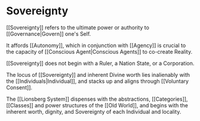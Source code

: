 # Sovereignty

[[Sovereignty]] refers to the ultimate power or authority to [[Governance|Govern]] one's Self. 

It affords [[Autonomy]], which in conjunction with [[Agency]] is crucial to the capacity of [[Conscious Agent|Conscious Agents]] to co-create Reality.  

[[Sovereignty]] does not begin with a Ruler, a Nation State, or a Corporation.  

The locus of [[Sovereignty]] and inherent Divine worth lies inalienably with the [[Individuals|Individual]], and stacks up and aligns through [[Voluntary Consent]]. 

The [[Lionsberg System]] dispenses with the abstractions, [[Categories]], [[Classes]] and power structures of the [[Old World]], and begins with the inherent worth, dignity, and Sovereignty of each Individual and locality. 

